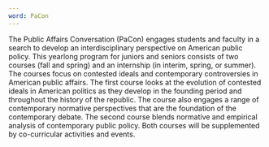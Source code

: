 ```yaml
---
word: PaCon
---
```


  The Public Affairs Conversation (PaCon) engages students and faculty in a search to develop an interdisciplinary perspective on American public policy. This yearlong program for juniors and seniors consists of two courses (fall and spring) and an internship (in interim, spring, or summer). The courses focus on contested ideals and contemporary controversies in American public affairs. The first course looks at the evolution of contested ideals in American politics as they develop in the founding period and throughout the history of the republic. The course also engages a range of contemporary normative perspectives that are the foundation of the contemporary debate. The second course blends normative and empirical analysis of contemporary public policy. Both courses will be supplemented by co-curricular activities and events.
